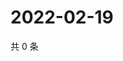 # 2022-02-19

共 0 条

<!-- BEGIN WEIBO -->
<!-- 最后更新时间 Sat Feb 19 2022 11:12:26 GMT+0800 (China Standard Time) -->

<!-- END WEIBO -->
